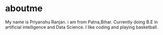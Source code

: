 # aboutme
My name is Priyanshu Ranjan.
i am from Patna,Bihar.
Currently doing B.E in artificial intelligence and Data Science.
I like coding and playing basketball. 
